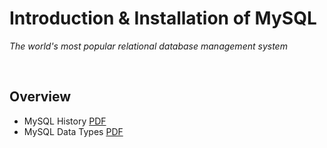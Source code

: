 # Introduction & Installation of MySQL
*The world's most popular relational database management system*

<br>

## Overview
* MySQL History [PDF](./res/HistoryOfMySQL_spring.pdf)
* MySQL Data Types [PDF](./res/MySQLDataTypes_spring.pdf)